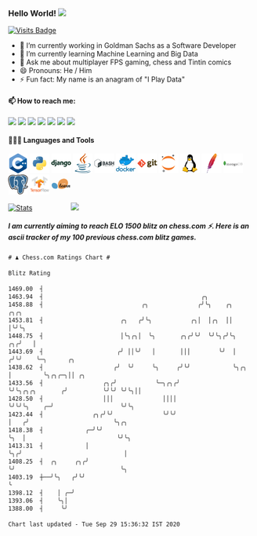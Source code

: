   ### Hello World!  <img src="https://github.com/sciencepal/sciencepal/blob/master/assets/Hi.gif" width="29px">
  [![Visits Badge](https://badges.pufler.dev/visits/sciencepal/sciencepal)](https://badges.pufler.dev/visits/sciencepal/sciencepal)
  
  - 🔭 I’m currently working in Goldman Sachs as a Software Developer
  - 🌱 I’m currently learning Machine Learning and Big Data
  - 💬 Ask me about multiplayer FPS gaming, chess and Tintin comics
  - 😄 Pronouns: He / Him
  - ⚡ Fun fact: My name is an anagram of "I Play Data"
  
  #### 📫 How to reach me:   
  [<img src="https://upload.wikimedia.org/wikipedia/commons/8/83/Steam_icon_logo.svg" width="3.5%"/>](https://steamcommunity.com/id/mongocds/)
  [<img src="https://github.com/sciencepal/sciencepal/blob/master/assets/discord-round.svg" width="3.5%"/>](https://discord.gg/MnUUbHe)
  [<img src="https://img.icons8.com/color/48/000000/twitter.png" width="3.5%"/>](https://twitter.com/sciencepal)
  [<img src="https://img.icons8.com/color/48/000000/linkedin.png" width="3.5%"/>](https://www.linkedin.com/in/adityapal1/)
  [<img src="https://img.icons8.com/fluent/48/000000/facebook-new.png" width="3.5%"/>](https://www.facebook.com/sciencepal/)
  [<img src="https://img.icons8.com/fluent/48/000000/instagram-new.png" width="3.5%"/>](https://www.instagram.com/aditya_sciencepal/)
  <a href="mailto:aditya.pal.science@gmail.com"> <img src="https://img.icons8.com/fluent/48/000000/gmail.png" width="3.5%"/> </a>
  
  #### 👨🏻‍💻 Languages and Tools <br />
  <code><img height="40" src="https://raw.githubusercontent.com/github/explore/80688e429a7d4ef2fca1e82350fe8e3517d3494d/topics/cpp/cpp.png"></code>
  <code><img height="40" src="https://raw.githubusercontent.com/github/explore/80688e429a7d4ef2fca1e82350fe8e3517d3494d/topics/python/python.png"></code>
  <code><img height="40" src="https://raw.githubusercontent.com/github/explore/80688e429a7d4ef2fca1e82350fe8e3517d3494d/topics/django/django.png"></code>
  <code><img height="40" src="https://raw.githubusercontent.com/github/explore/80688e429a7d4ef2fca1e82350fe8e3517d3494d/topics/java/java.png"></code>
  <code><img height="40" src="https://raw.githubusercontent.com/github/explore/80688e429a7d4ef2fca1e82350fe8e3517d3494d/topics/bash/bash.png"></code>
  <code><img height="40" src="https://raw.githubusercontent.com/github/explore/80688e429a7d4ef2fca1e82350fe8e3517d3494d/topics/docker/docker.png"></code>
  <code><img height="40" src="https://raw.githubusercontent.com/github/explore/80688e429a7d4ef2fca1e82350fe8e3517d3494d/topics/git/git.png"></code>
  <code><img height="40" src="https://raw.githubusercontent.com/github/explore/80688e429a7d4ef2fca1e82350fe8e3517d3494d/topics/jupyter-notebook/jupyter-notebook.png"></code>
  <code><img height="40" src="https://raw.githubusercontent.com/github/explore/80688e429a7d4ef2fca1e82350fe8e3517d3494d/topics/linux/linux.png"></code>
  <code><img height="40" src="https://raw.githubusercontent.com/github/explore/80688e429a7d4ef2fca1e82350fe8e3517d3494d/topics/maven/maven.png"></code>
  <code><img height="40" src="https://raw.githubusercontent.com/github/explore/80688e429a7d4ef2fca1e82350fe8e3517d3494d/topics/mongodb/mongodb.png"></code>
  <code><img height="40" src="https://raw.githubusercontent.com/github/explore/80688e429a7d4ef2fca1e82350fe8e3517d3494d/topics/postgresql/postgresql.png"></code>
  <code><img height="40" src="https://raw.githubusercontent.com/github/explore/80688e429a7d4ef2fca1e82350fe8e3517d3494d/topics/tensorflow/tensorflow.png"></code>
  <code><img height="40" src="https://raw.githubusercontent.com/github/explore/80688e429a7d4ef2fca1e82350fe8e3517d3494d/topics/scikit-learn/scikit-learn.png"></code>
  
  [![Stats](https://github-readme-stats.vercel.app/api?username=sciencepal&show_icons=true&theme=radical)](https://github-readme-stats.vercel.app/api?username=sciencepal&show_icons=true&theme=radical)&nbsp; &nbsp; &nbsp; &nbsp; &nbsp; &nbsp; &nbsp; &nbsp; &nbsp; &nbsp; <img src="https://github.com/sciencepal/sciencepal/blob/master/assets/saved.gif" width="195">
  
  ##### I am currently aiming to reach ELO 1500 blitz on chess.com ⚡. Here is an ascii tracker of my 100 previous chess.com blitz games.

  ```
  # ♟︎ Chess.com Ratings Chart #
  
  Blitz Rating

 1469.00  ┤
 1463.94  ┤                                             ╭╮
 1458.88  ┤                            ╭╮              ╭╯╰╮    ╭╮                     ╭╮╭╮
 1453.81  ┤                      ╭╮   ╭╯╰╮           ╭╮│  │╭╮  ││                     │╰╯╰╮
 1448.75  ┤                      │╰╮╭╮│  ╰╮       ╭╮╭╯╰╯  ╰╯╰╮╭╯╰╮                 ╭╮╭╯   │
 1443.69  ┤                     ╭╯ ││╰╯   │       │││        ╰╯  │                ╭╯╰╯    ╰─╮      ╭╮
 1438.62  ┤                    ╭╯  ╰╯     ╰╮     ╭╯╰╯            ╰╮╭╮             │         ╰╮╭╮╭─╮││ ╭╮
 1433.56  ┤                 ╭╮╭╯           ╰─╮╭╮╭╯                ╰╯╰╮╭╮╭╮       ╭╯          ╰╯╰╯ ╰╯╰╮││
 1428.50  ┤                 │││              ││││                    ╰╯╰╯╰╮    ╭─╯                   ╰╯╰╮
 1423.44  ┤              ╭╮╭╯╰╯              ╰╯╰╯                         │   ╭╯                        ╰╮╭╮
 1418.38  ┤            ╭─╯╰╯                                              ╰╮  │                          ╰╯╰╮
 1413.31  ┤            │                                                   ╰╮╭╯                             │
 1408.25  ┤  ╭╮     ╭╮╭╯                                                    ╰╯                              ╰╮
 1403.19  ┼──╯╰╮   ╭╯╰╯                                                                                      ╰
 1398.12  ┤    │ ╭─╯
 1393.06  ┤    ╰╮│
 1388.00  ┤     ╰╯

Chart last updated - Tue Sep 29 15:36:32 IST 2020  
  ```
  
